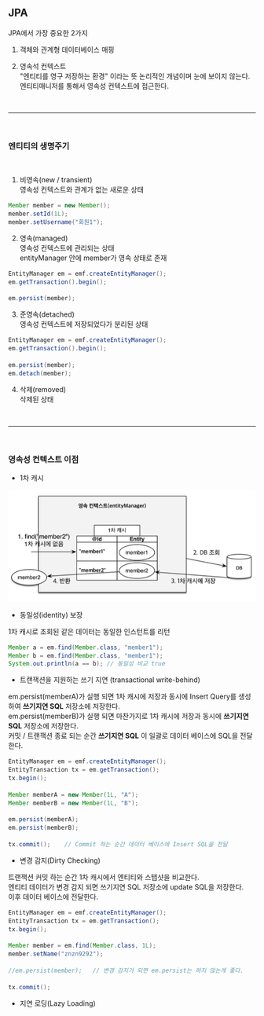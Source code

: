 ## JPA 
JPA에서 가장 중요한 2가지

1. 객체와 관계형 데이터베이스 매핑

2. 영속석 컨텍스트<br>
"엔티티를 영구 저장하는 환경" 이라는 뜻 논리적인 개념이며 눈에 보이지 않는다.<br>
엔티티매니저를 통해서 영속성 컨텍스트에 접근한다.<br>

<br>
<hr>
<br>

### 엔티티의 생명주기

<br>

1. 비영속(new / transient)<br>
영속성 컨텍스트와 관계가 없는 새로운 상태
```java
Member member = new Member();
member.setId(1L);
member.setUsername("회원1");
```

2. 영속(managed)<br>
영속성 컨텍스트에 관리되는 상태<br>
entityManager 안에 member가 영속 상태로 존재
```java
EntityManager em = emf.createEntityManager();
em.getTransaction().begin();

em.persist(member);
```


3. 준영속(detached)<br>
영속성 컨텍스트에 저장되었다가 분리된 상태
```java
EntityManager em = emf.createEntityManager();
em.getTransaction().begin();

em.persist(member);
em.detach(member);
```

4. 삭제(removed)<br>
삭제된 상태

<br>
<hr>
<br>

### 영속성 컨텍스트 이점
* 1차 캐시

![](img/2021-03-29_Jpa01.png)


* 동일성(identity) 보장

1차 캐시로 조회된 같은 데이터는 동일한 인스턴트를 리턴
```java
Member a = em.find(Member.class, "member1");
Member b = em.find(Member.class, "member1");
System.out.println(a == b); // 동일성 비교 true
```


* 트랜잭션을 지원하는 쓰기 지연 (transactional write-behind)

em.persist(memberA)가 실행 되면 1차 캐시에 저장과 동시에 Insert Query를 생성 하여 **쓰기지연 SQL** 저장소에 저장한다.<br>
em.persist(memberB)가 실행 되면 마찬가지로 1차 캐시에 저장과 동시에 **쓰기지연 SQL** 저장소에 저장한다.<br>
커밋 / 트랜잭션 종료 되는 순간 **쓰기지연 SQL** 이 일괄로 데이터 베이스에 SQL을 전달 한다.
```java
EntityManager em = emf.createEntityManager();
EntityTransaction tx = em.getTransaction();
tx.begin();

Member memberA = new Member(1L, "A");
Member memberB = new Member(1L, "B");

em.persist(memberA);
em.persist(memberB);

tx.commit();    // Commit 하는 순간 데이터 베이스에 Insert SQL을 전달
```


* 변경 감지(Dirty Checking)

트랜잭션 커밋 하는 순간 1차 캐시에서 엔티티와 스탭샷을 비교한다.<br>
엔티티 데이터가 변경 감지 되면 쓰기지연 SQL 저장소에 update SQL을 저장한다.<br>
이후 데이터 베이스에 전달한다.<br>

```java
EntityManager em = emf.createEntityManager();
EntityTransaction tx = em.getTransaction();
tx.begin();

Member member = em.find(Member.class, 1L);
member.setName("znzn9292");

//em.persist(member);   // 변경 감지가 되면 em.persist는 하지 않는게 좋다.

tx.commit();
```
* 지연 로딩(Lazy Loading)
